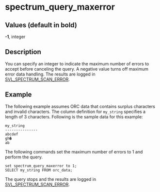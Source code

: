 # spectrum\_query\_maxerror<a name="r_spectrum_query_maxerror"></a>

## Values \(default in bold\)<a name="r_spectrum_query_maxerror-values"></a>

**\-1**, integer

## Description<a name="r_spectrum_query_maxerror-description"></a>

You can specify an integer to indicate the maximum number of errors to accept before canceling the query\. A negative value turns off maximum error data handling\. The results are logged in [SVL\_SPECTRUM\_SCAN\_ERROR](r_SVL_SPECTRUM_SCAN_ERROR.md)\.

## Example<a name="r_spectrum_query_maxerror-example"></a>

The following example assumes ORC data that contains surplus characters and invalid characters\. The column definition for `my_string` specifies a length of 3 characters\. Following is the sample data for this example:

```
my_string
---------------
abcdef
gh�
ab
```

The following commands set the maximum number of errors to 1 and perform the query\. 

```
set spectrum_query_maxerror to 1;
SELECT my_string FROM orc_data;
```

The query stops and the results are logged in [SVL\_SPECTRUM\_SCAN\_ERROR](r_SVL_SPECTRUM_SCAN_ERROR.md)\.